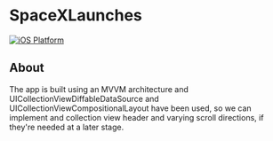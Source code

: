 # SpaceXLaunches

[![iOS Platform](https://img.shields.io/badge/platform-ios-lightgrey.svg)](https://img.shields.io/badge/platform-ios-lightgrey.svg)

## About

The app is built using an MVVM architecture and UICollectionViewDiffableDataSource and UICollectionViewCompositionalLayout have been used, so we can implement and collection view header and varying scroll directions, if they're needed at a later stage.



